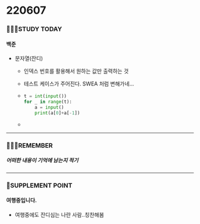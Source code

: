 # 220607

### 👨🏼‍🏫STUDY TODAY

#### 백준

- 문자열(잔디)
  - 인덱스 번호를 활용해서 원하는 값만 출력하는 것
  
  - 테스트 케이스가 주어진다. SWEA 처럼 변해가네...
  
  - ```python
    t = int(input())
    for _ in range(t):
        a = input()
        print(a[0]+a[-1])
    ```
  
  - 

---

### 💆🏼‍♂️REMEMBER

##### 어떠한 내용이 기억에 남는지 적기

---

### 💫SUPPLEMENT POINT

#### 여행중입니다.

- 여행중에도 잔디심는 나란 사람..칭찬해봄
